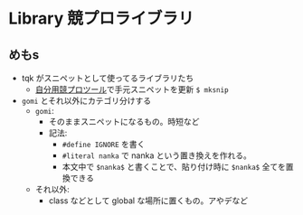 # Library 競プロライブラリ

## めもs
- tqk がスニペットとして使ってるライブラリたち
  - [自分用競プロツール](https://github.com/tqkoh/ac)で手元スニペットを更新 `$ mksnip`
- `gomi` とそれ以外にカテゴリ分けする
  - `gomi`: 
    - そのままスニペットになるもの。時短など
    - 記法:
      - `#define IGNORE` を書く
      - `#literal nanka` で nanka という置き換えを作れる。
      - 本文中で `$nanka$` と書くことで、貼り付け時に `$nanka$` 全てを置換できる
  - それ以外: 
    - class などとして global な場所に置くもの。アやデなど
